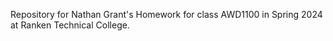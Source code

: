 Repository for Nathan Grant's Homework for class AWD1100 in Spring 2024 at Ranken Technical College.